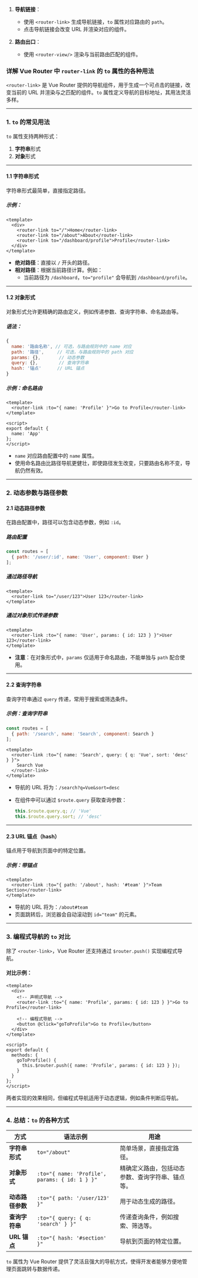 
1. **导航链接**：
    
    - 使用 `<router-link>` 生成导航链接，`to` 属性对应路由的 `path`。
    - 点击导航链接会改变 URL 并渲染对应的组件。
2. **路由出口**：
    
    - 使用 `<router-view/>` 渲染与当前路由匹配的组件。
### **详解 Vue Router 中 `router-link` 的 `to` 属性的各种用法**

`<router-link>` 是 Vue Router 提供的导航组件，用于生成一个可点击的链接，改变当前的 URL 并渲染与之匹配的组件。`to` 属性定义导航的目标地址，其用法灵活多样。

---

### **1. `to` 的常见用法**

`to` 属性支持两种形式：

1. **字符串**形式
2. **对象**形式

---

#### **1.1 字符串形式**

字符串形式最简单，直接指定路径。

##### **示例：**

```vue
<template>
  <div>
    <router-link to="/">Home</router-link>
    <router-link to="/about">About</router-link>
    <router-link to="/dashboard/profile">Profile</router-link>
  </div>
</template>
```

- **绝对路径**：直接以 `/` 开头的路径。
- **相对路径**：根据当前路径计算。例如：
    - 当前路径为 `/dashboard`，`to="profile"` 会导航到 `/dashboard/profile`。

---

#### **1.2 对象形式**

对象形式允许更精确的路由定义，例如传递参数、查询字符串、命名路由等。

##### **语法：**

```javascript
{
  name: '路由名称', // 可选，与路由规则中的 name 对应
  path: '路径',     // 可选，与路由规则中的 path 对应
  params: {},       // 动态参数
  query: {},        // 查询字符串
  hash: '锚点'      // URL 锚点
}
```

##### **示例：命名路由**

```vue
<template>
  <router-link :to="{ name: 'Profile' }">Go to Profile</router-link>
</template>

<script>
export default {
  name: 'App'
};
</script>
```

- `name` 对应路由配置中的 `name` 属性。
- 使用命名路由比路径导航更健壮，即使路径发生改变，只要路由名称不变，导航仍然有效。

---

### **2. 动态参数与路径参数**

#### **2.1 动态路径参数**

在路由配置中，路径可以包含动态参数，例如 `:id`。

##### **路由配置**

```javascript
const routes = [
  { path: '/user/:id', name: 'User', component: User }
];
```

##### **通过路径导航**

```vue
<template>
  <router-link to="/user/123">User 123</router-link>
</template>
```

##### **通过对象形式传递参数**

```vue
<template>
  <router-link :to="{ name: 'User', params: { id: 123 } }">User 123</router-link>
</template>
```

- **注意**：在对象形式中，`params` 仅适用于命名路由，不能单独与 `path` 配合使用。

---

#### **2.2 查询字符串**

查询字符串通过 `query` 传递，常用于搜索或筛选条件。

##### **示例：查询字符串**

```javascript
const routes = [
  { path: '/search', name: 'Search', component: Search }
];
```

```vue
<template>
  <router-link :to="{ name: 'Search', query: { q: 'Vue', sort: 'desc' } }">
    Search Vue
  </router-link>
</template>
```

- 导航的 URL 将为：`/search?q=Vue&sort=desc`
- 在组件中可以通过 `$route.query` 获取查询参数：
    
    ```javascript
    this.$route.query.q; // 'Vue'
    this.$route.query.sort; // 'desc'
    ```
    

---

#### **2.3 URL 锚点（hash）**

锚点用于导航到页面中的特定位置。

##### **示例：带锚点**

```vue
<template>
  <router-link :to="{ path: '/about', hash: '#team' }">Team Section</router-link>
</template>
```

- 导航的 URL 将为：`/about#team`
- 页面跳转后，浏览器会自动滚动到 `id="team"` 的元素。

---

### **3. 编程式导航的 `to` 对比**

除了 `<router-link>`，Vue Router 还支持通过 `$router.push()` 实现编程式导航。

#### **对比示例：**

```vue
<template>
  <div>
    <!-- 声明式导航 -->
    <router-link :to="{ name: 'Profile', params: { id: 123 } }">Go to Profile</router-link>

    <!-- 编程式导航 -->
    <button @click="goToProfile">Go to Profile</button>
  </div>
</template>

<script>
export default {
  methods: {
    goToProfile() {
      this.$router.push({ name: 'Profile', params: { id: 123 } });
    }
  }
};
</script>
```

两者实现的效果相同，但编程式导航适用于动态逻辑，例如条件判断后导航。

---

### **4. 总结：`to` 的各种方式**

|**方式**|**语法示例**|**用途**|
|---|---|---|
|**字符串形式**|`to="/about"`|简单场景，直接指定路径。|
|**对象形式**|`:to="{ name: 'Profile', params: { id: 1 } }"`|精确定义路由，包括动态参数、查询字符串、锚点等。|
|**动态路径参数**|`:to="{ path: '/user/123' }"`|用于动态生成的路径。|
|**查询字符串**|`:to="{ query: { q: 'search' } }"`|传递查询条件，例如搜索、筛选等。|
|**URL 锚点**|`:to="{ hash: '#section' }"`|导航到页面的特定位置。|

`to` 属性为 Vue Router 提供了灵活且强大的导航方式，使得开发者能够方便地管理页面跳转与数据传递。